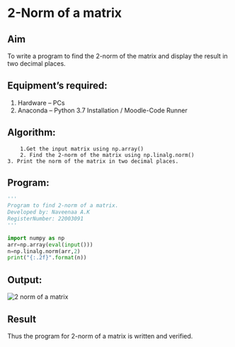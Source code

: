 # 2-Norm of a matrix
## Aim
To write a program to find the 2-norm of the matrix and display the result in two decimal places.
## Equipment’s required:
1.	Hardware – PCs
2.	Anaconda – Python 3.7 Installation / Moodle-Code Runner
## Algorithm:
        1.Get the input matrix using np.array()
        2. Find the 2-norm of the matrix using np.linalg.norm()
	3. Print the norm of the matrix in two decimal places.
## Program:
```python
'''
Program to find 2-norm of a matrix.
Developed by: Naveenaa A.K
RegisterNumber: 22003091
'''

import numpy as np
arr=np.array(eval(input()))
n=np.linalg.norm(arr,2)
print("{:.2f}".format(n))
```
## Output:
![2 norm of a matrix](https://user-images.githubusercontent.com/113497406/192082084-5f0fe60d-7eb9-486e-86df-f6739922554e.png)

## Result
Thus the program for 2-norm of a matrix is written and verified.
